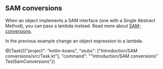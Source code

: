 ## SAM conversions

When an object implements a SAM interface (one with a Single Abstract Method),
you can pass a lambda instead.
Read more about [SAM-conversions](https://kotlinlang.org/docs/reference/java-interop.html#sam-conversions).

In the previous example change an object expression to a lambda.

@[Task]({"project": "kotlin-koans", "stubs": ["Introduction/SAM conversions/src/Task.kt"], "command": "\"Introduction/SAM conversions\" TestSamConversions"})